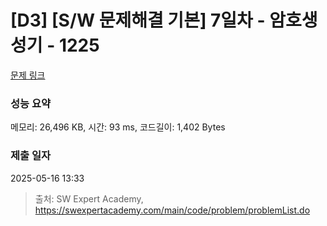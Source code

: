 # [D3] [S/W 문제해결 기본] 7일차 - 암호생성기 - 1225 

[문제 링크](https://swexpertacademy.com/main/code/problem/problemDetail.do?contestProbId=AV14uWl6AF0CFAYD) 

### 성능 요약

메모리: 26,496 KB, 시간: 93 ms, 코드길이: 1,402 Bytes

### 제출 일자

2025-05-16 13:33



> 출처: SW Expert Academy, https://swexpertacademy.com/main/code/problem/problemList.do